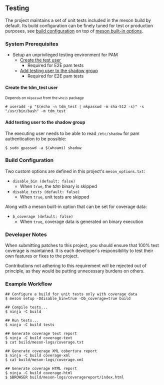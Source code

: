 Testing
-------

The project maintains a set of unit tests included in the meson build
by default. Its build configuration can be finely tuned for test or
production purposes, see [build configuration](#configuring-meson)
on top of [meson built-in options](https://mesonbuild.com/Builtin-options.html).

### System Prerequisites

- Setup an unprivileged testing environment for PAM
    - [Create the test user](#create-the-tdm_test-user)
        - Required for E2E pam tests
    - [Add testing user to the shadow group](#add-testing-user-to-the-shadow-group)
        - Required for E2E pam tests

#### Create the tdm_test user

<small>Depends on `mkpasswd` from the `whois` package</small>

    # useradd -p "$(echo -n tdm_test | mkpasswd -m sha-512 -s)" -s "/usr/bin/bash" -m tdm_test

#### Add testing user to the shadow group

The executing user needs to be able to read `/etc/shadow` for pam
authentication to be possible:

    $ sudo gpasswd -a $(whoami) shadow

### Build Configuration

Two custom options are defined in this project's `meson_options.txt`:

- `disable_bin (default: false)`
    - When `true`, the *tdm* binary is skipped
- `disable_tests (default: false)`
    - When `true`, unit tests are skipped

Along with a meson built-in option that can be set for coverage data:

- `b_coverage (default: false)`
    - When `true`, coverage data is generated on binary execution

### Developer Notes

When submitting patches to this project, you should ensure that 100% test
coverage is maintained. It is each developer's responsibility to test their
own features or fixes to the project.

Contributions not adhering to this requirement will be rejected out of
principle, as they would be putting unnecessary burdens on others.

### Example Workflow

    ## Configure a build for unit tests only with coverage data
    $ meson setup -Ddisable_bin=true -Db_coverage=true build

    ## Compile tests...
    $ ninja -C build

    ## Run tests...
    $ ninja -C build tests

    ## Generate coverage text report
    $ ninja -C build coverage-text
    $ cat build/meson-logs/coverage.txt

    ## Generate coverage XML cobertura report
    $ ninja -C build coverage-xml
    $ cat build/meson-logs/coverage.xml

    ## Generate coverage HTML report
    $ ninja -C build coverage-html
    $ $BROWSER build/meson-logs/coveragereport/index.html
